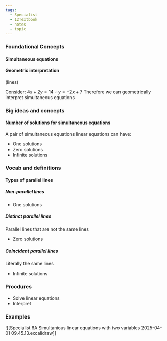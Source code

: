 ```yaml
---
tags:
  - Specialist
  - 12Textbook
  - notes
  - topic
---
```

### Foundational Concepts
#### Simultaneous equations

#### Geometric interpretation
(lines)

Consider:
$4x+2y=14$
$\therefore y=-2x+7$
Therefore we can geometrically interpret simultaneous equations

### Big ideas and concepts
#### Number of solutions for simultaneous equations
A pair of simultaneous equations  linear equations can have:
- One solutions
- Zero solutions
- Infinite solutions

### Vocab and definitions
#### Types of parallel lines
##### Non-parallel lines
- One solutions
##### Distinct parallel lines 
Parallel lines that are not the same lines 
- Zero solutions
##### Coincident parallel lines
Literally the same lines
- Infinite solutions
### Procdures
- Solve linear equations
- Interpret

### Examples
![[Specialist 6A Simultanious linear equations with two variables 2025-04-01 09.45.13.excalidraw]]